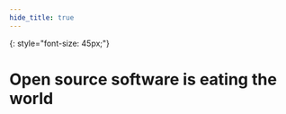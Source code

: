 ```yaml
---
hide_title: true
---
```


{: style="font-size: 45px;"}
# Open source software is **eating the world**
